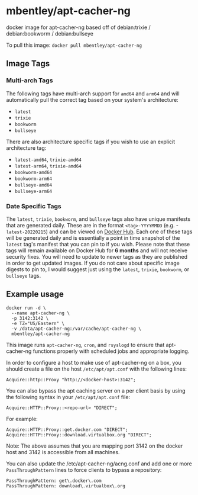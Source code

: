 # mbentley/apt-cacher-ng

docker image for apt-cacher-ng
based off of debian:trixie / debian:bookworm / debian:bullseye

To pull this image:
`docker pull mbentley/apt-cacher-ng`

## Image Tags

### Multi-arch Tags

The following tags have multi-arch support for `amd64` and `arm64` and will automatically pull the correct tag based on your system's architecture:

* `latest`
* `trixie`
* `bookworm`
* `bullseye`

There are also architecture specific tags if you wish to use an explicit architecture tag:

* `latest-amd64`, `trixie-amd64`
* `latest-arm64`, `trixie-amd64`
* `bookworm-amd64`
* `bookworm-arm64`
* `bullseye-amd64`
* `bullseye-arm64`

### Date Specific Tags

The `latest`, `trixie`, `bookworm`, and `bullseye` tags also have unique manifests that are generated daily.  These are in the format `<tag>-YYYYMMDD` (e.g. - `latest-20220215`) and can be viewed on [Docker Hub](https://hub.docker.com/repository/docker/mbentley/apt-cacher-ng/tags?page=1&ordering=last_updated&name=latest-20).  Each one of these tags will be generated daily and is essentially a point in time snapshot of the `latest` tag's manifest that you can pin to if you wish.  Please note that these tags will remain available on Docker Hub for __6 months__ and will not receive security fixes.  You will need to update to newer tags as they are published in order to get updated images.  If you do not care about specific image digests to pin to, I would suggest just using the `latest`, `trixie`, `bookworm`, or `bullseye` tags.

## Example usage

```
docker run -d \
  --name apt-cacher-ng \
  -p 3142:3142 \
  -e TZ="US/Eastern" \
  -v /data/apt-cacher-ng:/var/cache/apt-cacher-ng \
  mbentley/apt-cacher-ng
```

This image runs `apt-cacher-ng`, `cron`, and `rsyslogd` to ensure that apt-cacher-ng functions properly with scheduled jobs and appropriate logging.

In order to configure a host to make use of apt-cacher-ng on a box, you should create a file on the host `/etc/apt/apt.conf` with the following lines:

```
Acquire::http::Proxy "http://<docker-host>:3142";
```

You can also bypass the apt caching server on a per client basis by using the following syntax in your `/etc/apt/apt.conf` file:

```
Acquire::HTTP::Proxy::<repo-url> "DIRECT";
```

For example:

```
Acquire::HTTP::Proxy::get.docker.com "DIRECT";
Acquire::HTTP::Proxy::download.virtualbox.org "DIRECT";
```

Note:  The above assumes that you are mapping port 3142 on the docker host and 3142 is accessible from all machines.

You can also update the /etc/apt-cacher-ng/acng.conf and add one or more `PassThroughPattern` lines to force clients to bypass a repository:

```
PassThroughPattern: get\.docker\.com
PassThroughPattern: download\.virtualbox\.org
```
